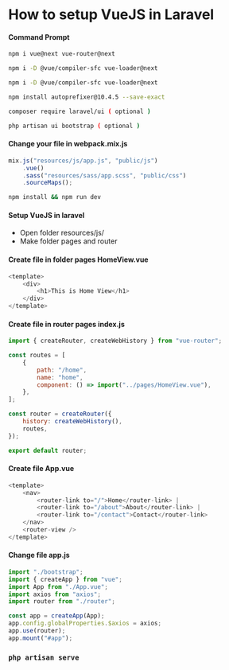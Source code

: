# How to setup VueJS in Laravel

#### Command Prompt

```bash
npm i vue@next vue-router@next
```
```bash
npm i -D @vue/compiler-sfc vue-loader@next
```
```bash
npm i -D @vue/compiler-sfc vue-loader@next
```
```bash
npm install autoprefixer@10.4.5 --save-exact
```
```bash
composer require laravel/ui ( optional )
```
```bash
php artisan ui bootstrap ( optional )
```
#### Change your file in webpack.mix.js
```javascript
mix.js("resources/js/app.js", "public/js")
    .vue()
    .sass("resources/sass/app.scss", "public/css")
    .sourceMaps();
```
```bash
npm install && npm run dev
```
#### Setup VueJS in laravel

- Open folder resources/js/
- Make folder pages and router

#### Create file in folder pages HomeView.vue
```javascript
<template>
    <div>
        <h1>This is Home View</h1>
    </div>
</template>
```
#### Create file in router pages index.js
```javascript
import { createRouter, createWebHistory } from "vue-router";

const routes = [
    {
        path: "/home",
        name: "home",
        component: () => import("../pages/HomeView.vue"),
    },
];

const router = createRouter({
    history: createWebHistory(),
    routes,
});

export default router;
```
#### Create file App.vue

```javascript
<template>
    <nav>
        <router-link to="/">Home</router-link> |
        <router-link to="/about">About</router-link> |
        <router-link to="/contact">Contact</router-link>
    </nav>
    <router-view />
</template>
```

#### Change file app.js
```javascript
import "./bootstrap";
import { createApp } from "vue";
import App from "./App.vue";
import axios from "axios";
import router from "./router";

const app = createApp(App);
app.config.globalProperties.$axios = axios;
app.use(router);
app.mount("#app");
```
### `php artisan serve`



